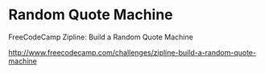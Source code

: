 # Random Quote Machine
FreeCodeCamp Zipline: Build a Random Quote Machine

http://www.freecodecamp.com/challenges/zipline-build-a-random-quote-machine
